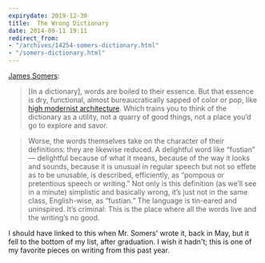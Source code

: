 ```yaml
---
expirydate: 2019-12-30
title:  The Wrong Dictionary
date: 2014-09-11 19:11
redirect_from:
- "/archives/14254-somers-dictionary.html"
- "/somers-dictionary.html"
---
```



[James Somers](http://jsomers.net/blog/dictionary):

> [In a dictionary], words are boiled to their essence. But that essence is dry, functional, almost bureaucratically sapped of color or pop, like [high modernist architecture](http://upload.wikimedia.org/wikipedia/commons/6/6f/Pruitt-Igoe-overview.jpg). Which trains you to think of the dictionary as a utility, not a quarry of good things, not a place you’d go to explore and savor.

> Worse, the words themselves take on the character of their definitions: they are likewise reduced. A delightful word like “fustian” — delightful because of what it means, because of the way it looks and sounds, because it is unusual in regular speech but not so effete as to be unusable, is described, efficiently, as “pompous or pretentious speech or writing.” Not only is this definition (as we’ll see in a minute) simplistic and basically wrong, it’s just not in the same class, English-wise, as “fustian.” The language is tin-eared and uninspired. It’s criminal: This is the place where all the words live and the writing’s no good.

I should have linked to this when Mr. Somers' wrote it, back in May, but it fell to the bottom of my list, after graduation. I wish it hadn't; this is one of my favorite pieces on writing from this past year.
